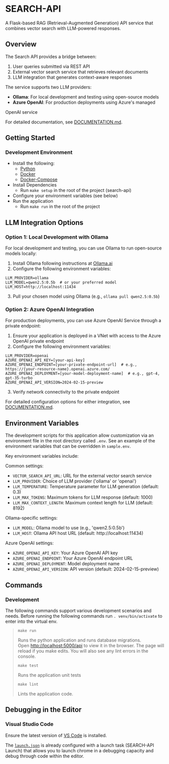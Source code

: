 # SEARCH-API

A Flask-based RAG (Retrieval-Augmented Generation) API service that combines vector search with LLM-powered responses.

## Overview

The Search API provides a bridge between:

1. User queries submitted via REST API
2. External vector search service that retrieves relevant documents
3. LLM integration that generates context-aware responses

The service supports two LLM providers:

- **Ollama**: For local development and testing using open-source models
- **Azure OpenAI**: For production deployments using Azure's managed 


OpenAI service

For detailed documentation, see [DOCUMENTATION.md](./DOCUMENTATION.md).

## Getting Started

### Development Environment

* Install the following:
  * [Python](https://www.python.org/)
  * [Docker](https://www.docker.com/)
  * [Docker-Compose](https://docs.docker.com/compose/install/)
* Install Dependencies
  * Run `make setup` in the root of the project (search-api)
* Configure your environment variables (see below)
* Run the application
  * Run `make run` in the root of the project

## LLM Integration Options

### Option 1: Local Development with Ollama

For local development and testing, you can use Ollama to run open-source models locally:

1. Install Ollama following instructions at [Ollama.ai](https://ollama.ai)
2. Configure the following environment variables:

```shell
LLM_PROVIDER=ollama
LLM_MODEL=qwen2.5:0.5b  # or your preferred model
LLM_HOST=http://localhost:11434
```

3. Pull your chosen model using Ollama (e.g., `ollama pull qwen2.5:0.5b`)

### Option 2: Azure OpenAI Integration

For production deployments, you can use Azure OpenAI Service through a private endpoint:

1. Ensure your application is deployed in a VNet with access to the Azure OpenAI private endpoint
2. Configure the following environment variables:

```shell
LLM_PROVIDER=openai
AZURE_OPENAI_API_KEY=[your-api-key]
AZURE_OPENAI_ENDPOINT=[your-private-endpoint-url]  # e.g., https://{your-resource-name}.openai.azure.com/
AZURE_OPENAI_DEPLOYMENT=[your-model-deployment-name]  # e.g., gpt-4, gpt-35-turbo
AZURE_OPENAI_API_VERSION=2024-02-15-preview
```

3. Verify network connectivity to the private endpoint

For detailed configuration options for either integration, see [DOCUMENTATION.md](./DOCUMENTATION.md).

## Environment Variables

The development scripts for this application allow customization via an environment file in the root directory called `.env`. See an example of the environment variables that can be overridden in `sample.env`.

Key environment variables include:

Common settings:
* `VECTOR_SEARCH_API_URL`: URL for the external vector search service
* `LLM_PROVIDER`: Choice of LLM provider ('ollama' or 'openai')
* `LLM_TEMPERATURE`: Temperature parameter for LLM generation (default: 0.3)
* `LLM_MAX_TOKENS`: Maximum tokens for LLM response (default: 1000)
* `LLM_MAX_CONTEXT_LENGTH`: Maximum context length for LLM (default: 8192)

Ollama-specific settings:
* `LLM_MODEL`: Ollama model to use (e.g., 'qwen2.5:0.5b')
* `LLM_HOST`: Ollama API host URL (default: http://localhost:11434)

Azure OpenAI settings:
* `AZURE_OPENAI_API_KEY`: Your Azure OpenAI API key
* `AZURE_OPENAI_ENDPOINT`: Your Azure OpenAI endpoint URL
* `AZURE_OPENAI_DEPLOYMENT`: Model deployment name
* `AZURE_OPENAI_API_VERSION`: API version (default: 2024-02-15-preview)

## Commands

### Development

The following commands support various development scenarios and needs.
Before running the following commands run `. venv/bin/activate` to enter into the virtual env.

> `make run`
>
> Runs the python application and runs database migrations.  
Open [http://localhost:5000/api](http://localhost:5000/api) to view it in the browser.
> The page will reload if you make edits.
> You will also see any lint errors in the console.
>
> `make test`
>
> Runs the application unit tests
>
> `make lint`
>
> Lints the application code.

## Debugging in the Editor

### Visual Studio Code

Ensure the latest version of [VS Code](https://code.visualstudio.com) is installed.

The [`launch.json`](.vscode/launch.json) is already configured with a launch task (SEARCH-API Launch) that allows you to launch chrome in a debugging capacity and debug through code within the editor.
